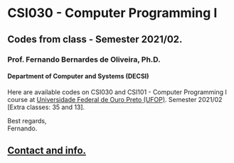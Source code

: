 # CSI030 - Computer Programming I
## Codes from class - Semester 2021/02.
### **Prof. Fernando Bernardes de Oliveira, Ph.D.**
#### Department of Computer and Systems (DECSI)

Here are available codes on CSI030 and CSI101 - Computer Programming I course at [Universidade Federal de Ouro Preto (UFOP)](http://www.ufop.br). Semester 2021/02 [Extra classes: 35 and 13].

Best regards,  
Fernando.

[Contact and info.](mailto:fboliveira@ufop.edu.br)
--------------
